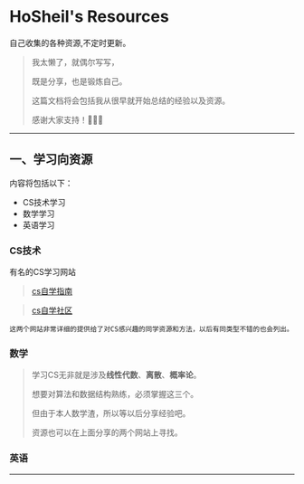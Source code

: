 # **HoSheil's Resources**
自己收集的各种资源,不定时更新。 
>我太懒了，就偶尔写写，
>
>既是分享，也是锻炼自己。
>
>这篇文档将会包括我从很早就开始总结的经验以及资源。
>
>感谢大家支持！🎉🎉🎉

---

## 一、学习向资源 
内容将包括以下：
- CS技术学习
- 数学学习
- 英语学习

### CS技术 
有名的CS学习网站  
>[cs自学指南](https://csdiy.wiki/ "一位大佬结合众多CS学习者的经验与分享开源的学习指南")

>[cs自学社区](https://www.learncs.site "国内大佬无偿翻译的国外课程，我仅仅听上一课，就难以忘怀了")

`这两个网站非常详细的提供给了对CS感兴趣的同学资源和方法，以后有同类型不错的也会列出。`

### 数学 
>学习CS无非就是涉及**线性代数**、**离散**、**概率论**。 
>
>想要对算法和数据结构熟练，必须掌握这三个。 
>
>但由于本人数学渣，所以等以后分享经验吧。
>
>资源也可以在上面分享的两个网站上寻找。

### 英语

---


